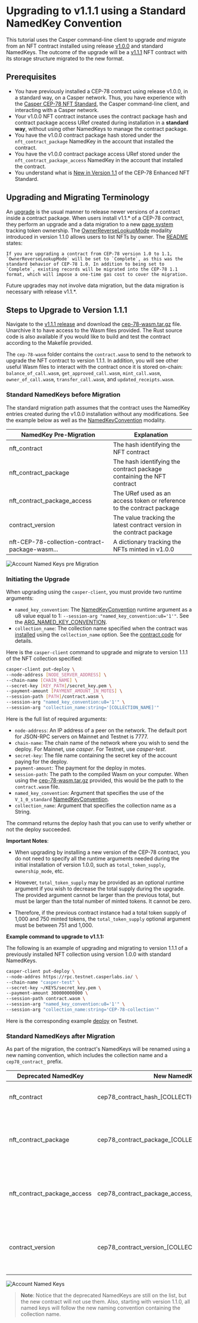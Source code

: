 # Upgrading to v1.1.1 using a Standard NamedKey Convention

This tutorial uses the Casper command-line client to upgrade *and* migrate from an NFT contract installed using release [v1.0.0](https://github.com/casper-ecosystem/cep-78-enhanced-nft/releases/tag/v1.0.0) and standard NamedKeys. The outcome of the upgrade will be a [v1.1.1](https://github.com/casper-ecosystem/cep-78-enhanced-nft/releases/tag/v1.1.1) NFT contract with its storage structure migrated to the new format.

## Prerequisites

- You have previously installed a CEP-78 contract using release v1.0.0, in a standard way, on a Casper network. Thus, you have experience with the [Casper CEP-78 NFT Standard](https://github.com/casper-ecosystem/cep-78-enhanced-nft/), the Casper command-line client, and interacting with a Casper network.
- Your v1.0.0 NFT contract instance uses the contract package hash and contract package access URef created during installation in a **standard way**, without using other NamedKeys to manage the contract package.
- You have the v1.0.0 contract package hash stored under the `nft_contract_package` NamedKey in the account that installed the contract.
- You have the v1.0.0 contract package access URef stored under the `nft_contract_package_access` NamedKey in the account that installed the contract.
- You understand what is [New in Version 1.1](https://github.com/casper-ecosystem/cep-78-enhanced-nft/#new-in-version-11) of the CEP-78 Enhanced NFT Standard.

## Upgrading and Migrating Terminology

An [upgrade](https://docs.casperlabs.io/dapp-dev-guide/writing-contracts/upgrading-contracts/) is the usual manner to release newer versions of a contract inside a contract package. When users install v1.1.* of a CEP-78 contract, they perform an upgrade and a data migration to a new [page system](https://github.com/casper-ecosystem/cep-78-enhanced-nft#the-cep-78-page-system) tracking token ownership. The [OwnerReverseLookupMode](https://github.com/casper-ecosystem/cep-78-enhanced-nft#ownerreverselookupmode) modality introduced in version 1.1.0 allows users to list NFTs by owner. The [README](../README.md) states:

```
If you are upgrading a contract from CEP-78 version 1.0 to 1.1, `OwnerReverseLookupMode` will be set to `Complete`, as this was the standard behavior of CEP-78 1.0. In addition to being set to `Complete`, existing records will be migrated into the CEP-78 1.1 format, which will impose a one-time gas cost to cover the migration.
```

Future upgrades may not involve data migration, but the data migration is necessary with release v1.1.*.

## Steps to Upgrade to Version 1.1.1

Navigate to the [v1.1.1 release](https://github.com/casper-ecosystem/cep-78-enhanced-nft/releases/tag/v1.1.1) and download the [cep-78-wasm.tar.gz](https://github.com/casper-ecosystem/cep-78-enhanced-nft/releases/download/v1.1.1/cep-78-wasm.tar.gz) file. Unarchive it to have access to the Wasm files provided. The Rust source code is also available if you would like to build and test the contract according to the Makefile provided. 

The `cep-78-wasm` folder contains the `contract.wasm` to send to the network to upgrade the NFT contract to version 1.1.1. In addition, you will see other useful Wasm files to interact with the contract once it is stored on-chain: `balance_of_call.wasm`, `get_approved_call.wasm`, `mint_call.wasm`, `owner_of_call.wasm`, `transfer_call.wasm`, and `updated_receipts.wasm`.

### Standard NamedKeys before Migration

The standard migration path assumes that the contract uses the NamedKey entries created during the v1.0.0 installation without any modifications. See the example below as well as the [NamedKeyConvention](https://github.com/casper-ecosystem/cep-78-enhanced-nft#namedkeyconventionmode) modality.

| NamedKey Pre-Migration | Explanation |
|-------------|-------------|
| nft_contract | The hash identifying the NFT contract |
| nft_contract_package | The hash identifying the contract package containing the NFT contract | 
| nft_contract_package_access | The URef used as an access token or reference to the contract package | 
| contract_version | The value tracking the latest contract version in the contract package | 
| nft-CEP-78-collection-contract-package-wasm... | A dictionary tracking the NFTs minted in v1.0.0 |


![Account Named Keys pre Migration](../assets/standard-namedkeys-pre-migration.png)  

### Initiating the Upgrade

When upgrading using the `casper-client`, you must provide two runtime arguments:

- `named_key_convention`: The [NamedKeyConvention](https://github.com/casper-ecosystem/cep-78-enhanced-nft#namedkeyconventionmode) runtime argument as a u8 value equal to 1: `--session-arg "named_key_convention:u8='1'"`. See the [ARG_NAMED_KEY_CONVENTION](https://github.com/casper-ecosystem/cep-78-enhanced-nft/blob/408db77c3b9ca22752c7f877ea99a01dfca03a7b/contract/src/main.rs#L1991).
- `collection_name`: The collection name specified when the contract was [installed](https://github.com/casper-ecosystem/cep-78-enhanced-nft#installing-the-contract) using the `collection_name` option. See the [contract code](https://github.com/casper-ecosystem/cep-78-enhanced-nft/blob/408db77c3b9ca22752c7f877ea99a01dfca03a7b/contract/src/main.rs#L93) for details. 

Here is the `casper-client` command to upgrade and migrate to version 1.1.1 of the NFT collection specified:

```bash
casper-client put-deploy \
--node-address [NODE_SERVER_ADDRESS] \
--chain-name [CHAIN_NAME] \
--secret-key [KEY_PATH]/secret_key.pem \
--payment-amount [PAYMENT_AMOUNT_IN_MOTES] \
--session-path [PATH]/contract.wasm \
--session-arg "named_key_convention:u8='1'" \
--session-arg "collection_name:string='[COLLECTION_NAME]'"
```

Here is the full list of required arguments:
- `node-address`: An IP address of a peer on the network. The default port for JSON-RPC servers on Mainnet and Testnet is 7777.
- `chain-name`: The chain name of the network where you wish to send the deploy. For Mainnet, use *casper*. For Testnet, use *casper-test*.
- `secret-key`: The file name containing the secret key of the account paying for the deploy.
- `payment-amount`: The payment for the deploy in motes.
- `session-path`: The path to the compiled Wasm on your computer. When using the [cep-78-wasm.tar.gz](https://github.com/casper-ecosystem/cep-78-enhanced-nft/releases/download/v1.1.1/cep-78-wasm.tar.gz) provided, this would be the path to the `contract.wasm` file.
- `named_key_convention`: Argument that specifies the use of the `V_1_0_standard` [NamedKeyConvention](../README.md#namedkeyconventionmode).
- `collection_name`: Argument that specifies the collection name as a String.

The command returns the deploy hash that you can use to verify whether or not the deploy succeeded.

**Important Notes**: 

- When upgrading by installing a new version of the CEP-78 contract, you do not need to specify all the runtime arguments needed during the initial installation of version 1.0.0, such as `total_token_supply`, `ownership_mode`, etc.

- However, `total_token_supply` may be provided as an optional runtime argument if you wish to decrease the total supply during the upgrade. The provided argument cannot be larger than the previous total, but must be larger than the total number of minted tokens. It cannot be zero.

- Therefore, if the previous contract instance had a total token supply of 1,000 and 750 minted tokens, the `total_token_supply` optional argument must be between 751 and 1,000.

**Example command to upgrade to v1.1.1:**

The following is an example of upgrading and migrating to version 1.1.1 of a previously installed NFT collection using version 1.0.0 with standard NamedKeys.

```bash
casper-client put-deploy \
--node-addres https://rpc.testnet.casperlabs.io/ \
--chain-name "casper-test" \
--secret-key ~/KEYS/secret_key.pem \
--payment-amount 300000000000 \
--session-path contract.wasm \
--session-arg "named_key_convention:u8='1'" \
--session-arg "collection_name:string='CEP-78-collection'"
```

Here is the corresponding example [deploy](https://testnet.cspr.live/deploy/59a785471600e183718b790fb19b3dec7242fde105928b9f90f01347b3c65f46) on Testnet.

### Standard NamedKeys after Migration

As part of the migration, the contract's NamedKeys will be renamed using a new naming convention, which includes the collection name and a `cep78_contract_` prefix.

| Deprecated NamedKey| New NamedKey | Explanation |
|-------------|--------------|-------------|
| nft_contract | cep78_contract_hash_[COLLECTION_NAME] | The hash identifying the NFT contract |
| nft_contract_package | cep78_contract_package_[COLLECTION_NAME] | The hash identifying the contract package containing the NFT contract | 
| nft_contract_package_access | cep78_contract_package_access_[COLLECTION_NAME] | The URef used as an access token or reference to the contract package | 
| contract_version | cep78_contract_version_[COLLECTION_NAME] | The value tracking the latest contract version in the contract package | 


![Account Named Keys](../assets/standard-namedkeys-post-migration.png)  

> **Note**: Notice that the deprecated NamedKeys are still on the list, but the new contract will not use them. Also, starting with version 1.1.0, all named keys will follow the new naming convention containing the collection name. 



